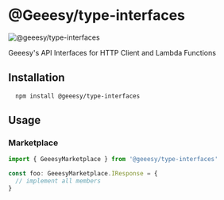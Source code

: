 # @Geeesy/type-interfaces

![@geeesy/type-interfaces](https://img.shields.io/npm/v/@geeesy/type-interfaces?style=for-the-badge)

Geeesy's API Interfaces for HTTP Client and Lambda Functions

## Installation

```
  npm install @geeesy/type-interfaces
```

## Usage

### Marketplace
```javascript
import { GeeesyMarketplace } from '@geeesy/type-interfaces'

const foo: GeeesyMarketplace.IResponse = {
  // implement all members
}
```